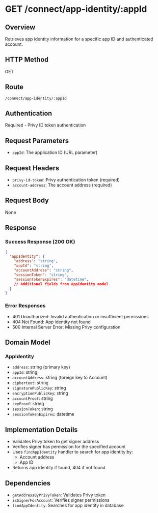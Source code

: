 # GET /connect/app-identity/:appId

## Overview
Retrieves app identity information for a specific app ID and authenticated account.

## HTTP Method
GET

## Route
`/connect/app-identity/:appId`

## Authentication
Required - Privy ID token authentication

## Request Parameters
- `appId`: The application ID (URL parameter)

## Request Headers
- `privy-id-token`: Privy authentication token (required)
- `account-address`: The account address (required)

## Request Body
None

## Response
### Success Response (200 OK)
```json
{
  "appIdentity": {
    "address": "string",
    "appId": "string",
    "accountAddress": "string",
    "sessionToken": "string",
    "sessionTokenExpires": "datetime",
    // Additional fields from AppIdentity model
  }
}
```

### Error Responses
- 401 Unauthorized: Invalid authentication or insufficient permissions
- 404 Not Found: App identity not found
- 500 Internal Server Error: Missing Privy configuration

## Domain Model
### AppIdentity
- `address`: string (primary key)
- `appId`: string
- `accountAddress`: string (foreign key to Account)
- `ciphertext`: string
- `signaturePublicKey`: string
- `encryptionPublicKey`: string
- `accountProof`: string
- `keyProof`: string
- `sessionToken`: string
- `sessionTokenExpires`: datetime

## Implementation Details
- Validates Privy token to get signer address
- Verifies signer has permission for the specified account
- Uses `findAppIdentity` handler to search for app identity by:
  - Account address
  - App ID
- Returns app identity if found, 404 if not found

## Dependencies
- `getAddressByPrivyToken`: Validates Privy token
- `isSignerForAccount`: Verifies signer permissions
- `findAppIdentity`: Searches for app identity in database